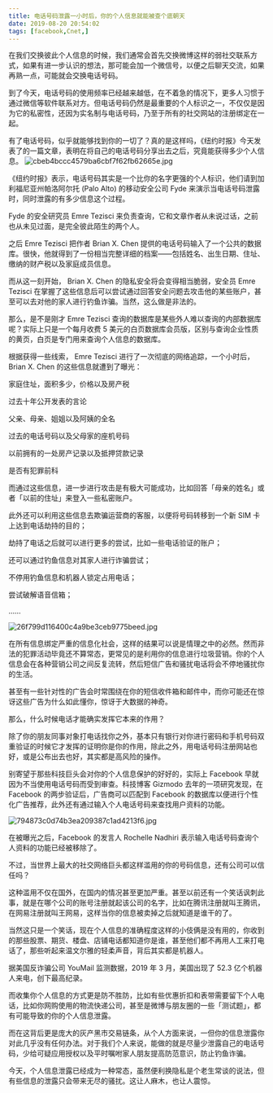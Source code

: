```yaml
---
title: 电话号码泄露一小时后，你的个人信息就能被查个底朝天
date: 2019-08-20 20:54:02
tags: [facebook,Cnet,]
---
```

在我们交换彼此个人信息的时候，我们通常会首先交换微博这样的弱社交联系方式，如果有进一步认识的想法，那可能会加一个微信号，以便之后聊天交流，如果再熟一点，可能就会交换电话号码。

到了今天，电话号码的使用频率已经越来越低，在不着急的情况下，更多人习惯于通过微信等软件联系对方。但电话号码仍然是最重要的个人标识之一，不仅仅是因为它的私密性，还因为实名制与电话号码，乃至于所有的社交网站的注册绑定在一起。
<!---more--->
有了电话号码，似乎就能够找到你的一切了？真的是这样吗，《纽约时报》今天发表了的一篇文章，表明在将自己的电话号码分享出去之后，究竟能获得多少个人信息。
![cbeb4bccc4579ba6cbf7f62fb62665e.jpg](https://i.loli.net/2019/08/20/37OyHu6ka4QN8P2.jpg)

《纽约时报》表示，电话号码其实是一个比你的名字更强的个人标识，他们请到加利福尼亚州帕洛阿尔托 (Palo Alto) 的移动安全公司 Fyde 来演示当电话号码泄露时，同时泄露的有多少信息这个过程。

Fyde 的安全研究员 Emre Tezisci 来负责查询，它和文章作者从未说过话，之前也从未见过面，是完全彼此陌生的两个人。

之后 Emre Tezisci 把作者 Brian X. Chen 提供的电话号码输入了一个公共的数据库。很快，他就得到了一份相当完整详细的档案——包括姓名、出生日期、住址、缴纳的财产税以及家庭成员信息。

而从这一刻开始， Brian X. Chen 的隐私安全将会变得相当脆弱，安全员 Emre Tezisci 在掌握了这些信息后可以尝试通过回答安全问题去攻击他的某些账户，甚至可以去对他的家人进行钓鱼诈骗。当然，这么做是非法的。

那么，是不是刚才 Emre Tezisci 查询的数据库是某些外人难以查询的内部数据库呢？实际上只是一个每月收费 5 美元的白页数据库会员版，区别与查询企业性质的黄页，白页是专门用来查询个人信息的数据库。

根据获得一些线索， Emre Tezisci 进行了一次彻底的网络追踪，一个小时后， Brian X. Chen 的这些信息就遭到了曝光：

家庭住址，面积多少，价格以及房产税

过去十年公开发表的言论

父亲、母亲、姐姐以及阿姨的全名

过去的电话号码以及父母家的座机号码

以前拥有的一处房产记录以及抵押贷款记录

是否有犯罪前科

而通过这些信息，进一步进行攻击是有极大可能成功，比如回答「母亲的姓名」或者「以前的住址」来登入一些私密账户。

此外还可以利用这些信息去欺骗运营商的客服，以便将号码转移到一个新 SIM 卡上达到电话劫持的目的；

劫持了电话之后就可以进行更多的尝试，比如一些电话验证的账户；

还可以通过钓鱼信息对其家人进行诈骗尝试；

不停用钓鱼信息和机器人锁定占用电话；

尝试破解语音信箱；

……

![26f799d116400c4a9be3ceb9775beed.jpg](https://i.loli.net/2019/08/20/kaK39SJU6IQyxLt.jpg)

在所有信息绑定严重的信息化社会，这样的结果可以说是情理之中的必然。然而非法的犯罪活动毕竟还不算常态，更常见的是利用你的信息进行垃圾营销。你的个人信息会在各种营销公司之间反复流转，然后短信广告和骚扰电话将会不停地骚扰你的生活。

甚至有一些针对性的广告会时常围绕在你的短信收件箱和邮件中，而你可能还在惊讶这些广告为什么如此懂你，惊讶于大数据的神奇。

那么，什么时候电话才能确实发挥它本来的作用？

除了你的朋友同事对象打电话找你之外，基本只有银行对你进行密码和手机号码双重验证的时候它才发挥的证明你是你的作用，除此之外，用电话号码注册网站也好，或是公布出去也好，其实都是高风险的操作。

别寄望于那些科技巨头会对你的个人信息保护的好好的，实际上 Facebook 早就因为不当使用电话号码而受到审查。科技博客 Gizmodo 去年的一项研究发现，在 Facebook 的两步验证后，广告商可以匹配到 Facebook 的数据库以便进行个性化广告推荐，此外还有通过输入个人电话号码来查找用户资料的功能。

![794873c0d74b3ea209387c1ad4213f6.jpg](https://i.loli.net/2019/08/20/L2If3pGKrVie5ER.jpg)

在被曝光之后，Facebook 的发言人 Rochelle Nadhiri 表示输入电话号码查询个人资料的功能已经被移除了。

不过，当世界上最大的社交网络巨头都这样滥用的你的号码信息，还有公司可以信任吗？

这种滥用不仅在国外，在国内的情况甚至更加严重。甚至以前还有一个笑话讽刺此事，就是在哪个公司的账号注册就起该公司的名字，比如在腾讯注册就叫王腾讯，在网易注册就叫王网易，这样当你的信息被卖掉之后就知道是谁干的了。

当然这只是一个笑话，现在个人信息的准确程度这样的小伎俩是没有用的，你收到的那些股票、期货、楼盘、店铺电话都知道你是谁，甚至他们都不再用人工来打电话了，那些听起来温文尔雅的轻柔声音，背后其实都是机器人。

据美国反诈骗公司 YouMail 监测数据，2019 年 3 月，美国出现了 52.3 亿个机器人来电，创下最高纪录。

而收集你个人信息的方式更是防不胜防，比如有些优惠折扣和表带需要留下个人电话，比如你网购使用的物流快递公司，甚至是微博与朋友圈的一些「测试题」，都有可能导致的你的个人信息泄露。

而在这背后更是庞大的灰产黑市交易链条，从个人方面来说，一但你的信息泄露你对此几乎没有任何办法。对于我们个人来说，能做的就是尽量少泄露自己的电话号码，少给可疑应用授权以及平时嘱咐家人朋友提高防范意识，防止钓鱼诈骗。

今天，个人信息泄露已经成为一种常态，虽然便利换隐私是个老生常谈的说法，但有些信息的泄露只会带来无尽的骚扰。这让人麻木，也让人震惊。